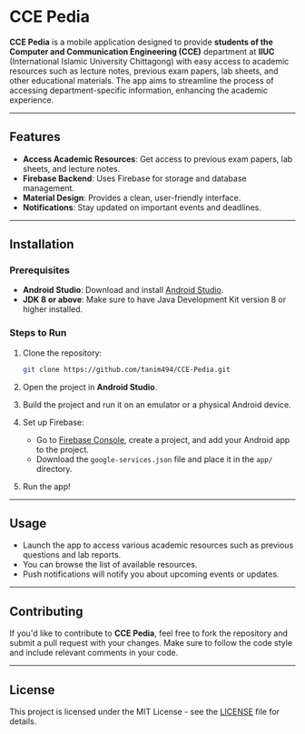 
# CCE Pedia

**CCE Pedia** is a mobile application designed to provide **students of the Computer and Communication Engineering (CCE)** department at **IIUC** (International Islamic University Chittagong) with easy access to academic resources such as lecture notes, previous exam papers, lab sheets, and other educational materials. The app aims to streamline the process of accessing department-specific information, enhancing the academic experience.

---

## Features

* **Access Academic Resources**: Get access to previous exam papers, lab sheets, and lecture notes.
* **Firebase Backend**: Uses Firebase for storage and database management.
* **Material Design**: Provides a clean, user-friendly interface.
* **Notifications**: Stay updated on important events and deadlines.

---

## Installation

### Prerequisites

* **Android Studio**: Download and install [Android Studio](https://developer.android.com/studio).
* **JDK 8 or above**: Make sure to have Java Development Kit version 8 or higher installed.

### Steps to Run

1. Clone the repository:

   ```bash
   git clone https://github.com/tanim494/CCE-Pedia.git
   ```

2. Open the project in **Android Studio**.

3. Build the project and run it on an emulator or a physical Android device.

4. Set up Firebase:

   * Go to [Firebase Console](https://console.firebase.google.com/), create a project, and add your Android app to the project.
   * Download the `google-services.json` file and place it in the `app/` directory.

5. Run the app!

---

## Usage

* Launch the app to access various academic resources such as previous questions and lab reports.
* You can browse the list of available resources.
* Push notifications will notify you about upcoming events or updates.

---

## Contributing

If you'd like to contribute to **CCE Pedia**, feel free to fork the repository and submit a pull request with your changes. Make sure to follow the code style and include relevant comments in your code.

---

## License

This project is licensed under the MIT License - see the [LICENSE](LICENSE) file for details.
